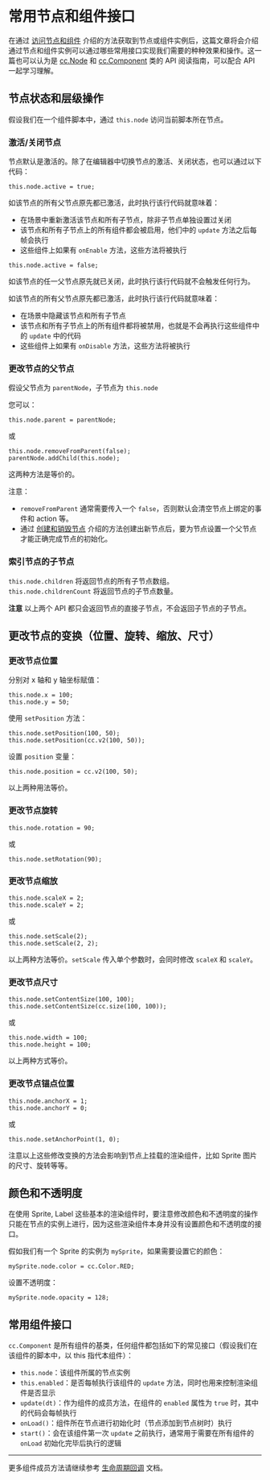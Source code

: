 # 常用节点和组件接口

在通过 [访问节点和组件](access-node-component.md) 介绍的方法获取到节点或组件实例后，这篇文章将会介绍通过节点和组件实例可以通过哪些常用接口实现我们需要的种种效果和操作。这一篇也可以认为是 [cc.Node](../../../api/zh/classes/Node.html) 和 [cc.Component](../../../api/zh/classes/Component.html) 类的 API 阅读指南，可以配合 API 一起学习理解。

## 节点状态和层级操作

假设我们在一个组件脚本中，通过 `this.node` 访问当前脚本所在节点。

### 激活/关闭节点

节点默认是激活的。除了在编辑器中切换节点的激活、关闭状态，也可以通过以下代码：

`this.node.active = true;`

如该节点的所有父节点原先都已激活，此时执行该行代码就意味着：
- 在场景中重新激活该节点和所有子节点，除非子节点单独设置过关闭
- 该节点和所有子节点上的所有组件都会被启用，他们中的 `update` 方法之后每帧会执行
- 这些组件上如果有 `onEnable` 方法，这些方法将被执行

`this.node.active = false;` 

如该节点的任一父节点原先就已关闭，此时执行该行代码就不会触发任何行为。

如该节点的所有父节点原先都已激活，此时执行该行代码就意味着：
- 在场景中隐藏该节点和所有子节点
- 该节点和所有子节点上的所有组件都将被禁用，也就是不会再执行这些组件中的 `update` 中的代码
- 这些组件上如果有 `onDisable` 方法，这些方法将被执行

### 更改节点的父节点

假设父节点为 `parentNode`，子节点为 `this.node`

您可以：

```
this.node.parent = parentNode;
```

或

```
this.node.removeFromParent(false);
parentNode.addChild(this.node);
```

这两种方法是等价的。

注意：
 - `removeFromParent` 通常需要传入一个 `false`，否则默认会清空节点上绑定的事件和 action 等。
 - 通过 [创建和销毁节点](create-destroy.md) 介绍的方法创建出新节点后，要为节点设置一个父节点才能正确完成节点的初始化。

### 索引节点的子节点

`this.node.children` 将返回节点的所有子节点数组。<br>
`this.node.childrenCount` 将返回节点的子节点数量。

**注意** 以上两个 API 都只会返回节点的直接子节点，不会返回子节点的子节点。

## 更改节点的变换（位置、旋转、缩放、尺寸）

### 更改节点位置

分别对 x 轴和 y 轴坐标赋值：

`this.node.x = 100;`<br>
`this.node.y = 50;`

使用 `setPosition` 方法：

`this.node.setPosition(100, 50);`<br>
`this.node.setPosition(cc.v2(100, 50));`

设置 `position` 变量：

`this.node.position = cc.v2(100, 50);`

以上两种用法等价。

### 更改节点旋转

`this.node.rotation = 90;`

或

`this.node.setRotation(90);`

### 更改节点缩放

`this.node.scaleX = 2;`<br>
`this.node.scaleY = 2;`

或

`this.node.setScale(2);`<br>
`this.node.setScale(2, 2);`

以上两种方法等价。`setScale` 传入单个参数时，会同时修改 `scaleX` 和 `scaleY`。

### 更改节点尺寸

`this.node.setContentSize(100, 100);`<br>
`this.node.setContentSize(cc.size(100, 100));`

或

`this.node.width = 100;`<br>
`this.node.height = 100;`

以上两种方式等价。

### 更改节点锚点位置

`this.node.anchorX = 1;`<br>
`this.node.anchorY = 0;`

或

`this.node.setAnchorPoint(1, 0);`

注意以上这些修改变换的方法会影响到节点上挂载的渲染组件，比如 Sprite 图片的尺寸、旋转等等。


## 颜色和不透明度

在使用 Sprite, Label 这些基本的渲染组件时，要注意修改颜色和不透明度的操作只能在节点的实例上进行，因为这些渲染组件本身并没有设置颜色和不透明度的接口。

假如我们有一个 Sprite 的实例为 `mySprite`，如果需要设置它的颜色：

`mySprite.node.color = cc.Color.RED;`

设置不透明度：

`mySprite.node.opacity = 128;`


## 常用组件接口

`cc.Component` 是所有组件的基类，任何组件都包括如下的常见接口（假设我们在该组件的脚本中，以 this 指代本组件）：

- `this.node`：该组件所属的节点实例
- `this.enabled`：是否每帧执行该组件的 `update` 方法，同时也用来控制渲染组件是否显示
- `update(dt)`：作为组件的成员方法，在组件的 `enabled` 属性为 `true` 时，其中的代码会每帧执行
- `onLoad()`：组件所在节点进行初始化时（节点添加到节点树时）执行
- `start()`：会在该组件第一次 `update` 之前执行，通常用于需要在所有组件的 `onLoad` 初始化完毕后执行的逻辑

---

更多组件成员方法请继续参考 [生命周期回调](life-cycle-callbacks.md) 文档。
